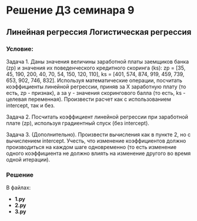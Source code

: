 ﻿# Решение ДЗ семинара 9
## Линейная регрессия Логистическая регрессия

### Условие:

Задача 1.
Даны значения величины заработной платы заемщиков банка (zp) и значения их поведенческого кредитного скоринга (ks): zp = [35, 45, 190, 200, 40, 70, 54, 150, 120, 110], ks = [401, 574, 874, 919, 459, 739, 653, 902, 746, 832].
Используя математические операции, посчитать коэффициенты линейной регрессии, приняв за X заработную плату (то есть, zp - признак), а за y - значения скорингового балла (то есть, ks - целевая переменная). Произвести расчет как с использованием intercept, так и без.

Задача 2.
Посчитать коэффициент линейной регрессии при заработной плате (zp), используя градиентный спуск (без intercept).

Задача 3.
(Дополнительно). Произвести вычисления как в пункте 2, но с вычислением intercept. Учесть, что изменение коэффициентов должно производиться на каждом шаге одновременно (то есть изменение одного коэффициента не должно влиять на изменение другого во время одной итерации).

### Решение

В файлах:
- __1.py__
- __2.py__
- __3.py__
